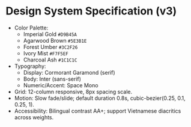 # Design System Specification (v3)

- Color Palette:
  - Imperial Gold `#D9B45A`
  - Agarwood Brown `#5E3B1E`
  - Forest Umber `#3C2F26`
  - Ivory Mist `#F7F5EF`
  - Charcoal Ash `#1C1C1C`
- Typography:
  - Display: Cormorant Garamond (serif)
  - Body: Inter (sans-serif)
  - Numeric/Accent: Space Mono
- Grid: 12-column responsive, 8px spacing scale.
- Motion: Slow fade/slide; default duration 0.8s, cubic-bezier(0.25, 0.1, 0.25, 1).
- Accessibility: Bilingual contrast AA+; support Vietnamese diacritics across weights.

